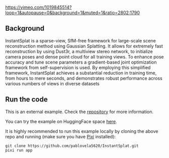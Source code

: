 <!--[metadata]
title = "InstantSplat"
tags = ["2D", "3D", "HuggingFace", "Pinhole camera", "Point cloud"]
source = "https://github.com/pablovela5620/InstantSplat"
thumbnail = "https://static.rerun.io/final_instantsplat/e488f427179b0f439e60b6a0c29440fc836860dd/480w.png"
thumbnail_dimensions = [480, 268]
-->


https://vimeo.com/1019845514?loop=1&autopause=0&background=1&muted=1&ratio=2802:1790

## Background
InstantSplat is a sparse-view, SfM-free framework for large-scale scene reconstruction method using Gaussian Splatting. It allows for extremely fast reconstruction by using Dust3r, a multiview stereo network, to initialize camera poses and dense point cloud for all training views. To enhance pose accuracy and tune scene parameters a gradient-based joint optimization framework from self-supervision is used. By employing this simplified framework, InstantSplat achieves a substantial reduction in training time, from hours to mere seconds, and demonstrates robust performance across various numbers of views in diverse datasets

## Run the code
This is an external example. Check the [repository](https://github.com/pablovela5620/InstantSplat) for more information.

You can try the example on HuggingFace space [here](https://huggingface.co/spaces/pablovela5620/instant-splat).

It is highly recommended to run this example locally by cloning the above repo and running (make sure you have [Pixi](https://pixi.sh/latest/#installation) installed):
```
git clone https://github.com/pablovela5620/InstantSplat.git
pixi run app
```
